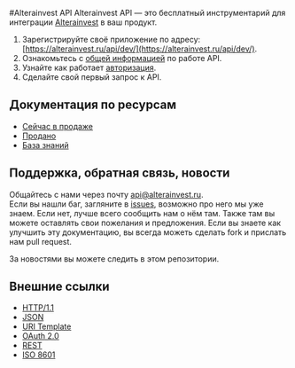 #Alterainvest API
Alterainvest API — это бесплатный инструментарий для интеграции [Alterainvest](http://alterainvest.ru/) в ваш продукт.

1. Зарегистрируйте своё приложение по адресу: [https://alterainvest.ru/api/dev/](https://alterainvest.ru/api/dev/).
2. Ознакомьтесь с [общей информацией](docs/general.md) по работе API.
3. Узнайте как работает [авторизация](docs/authorization.md).
4. Сделайте свой первый запрос к API.

## Документация по ресурсам
* [Сейчас в продаже](docs/products.md)
* [Продано](docs/sold.md)
* [База знаний](docs/wiki.md)

## Поддержка, обратная связь, новости
Общайтесь с нами через почту api@alterainvest.ru.  
Если вы нашли баг, загляните в [issues](https://github.com/dibarboss/altera_api/issues), возможно про него мы уже знаем. 
Если нет, лучше всего сообщить нам о нём там. Также там вы можете оставлять свои пожелания и предложения.
Если вы знаете как улучшить эту документацию, вы всегда можеть сделать fork и прислать нам pull request.   

За новостями вы можете следить в этом репозитории.

## Внешние ссылки
* [HTTP/1.1](http://tools.ietf.org/html/rfc2616)
* [JSON](http://json.org/)
* [URI Template](http://tools.ietf.org/html/rfc6570)
* [OAuth 2.0](http://tools.ietf.org/html/rfc6749)
* [REST](http://www.ics.uci.edu/~fielding/pubs/dissertation/rest_arch_style.htm)
* [ISO 8601](http://en.wikipedia.org/wiki/ISO_8601)
